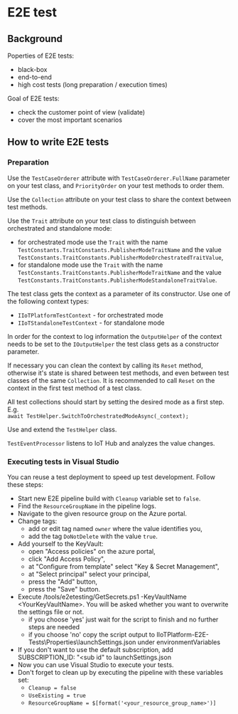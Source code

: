 # E2E test

## Background
Poperties of E2E tests:
* black-box
* end-to-end
* high cost tests (long preparation / execution times)

Goal of E2E tests:
* check the customer point of view (validate)
* cover the most important scenarios

## How to write E2E tests
### Preparation
Use the `TestCaseOrderer` attribute with `TestCaseOrderer.FullName` parameter on
your test class, and `PriorityOrder` on your test methods to order them.

Use the `Collection` attribute on your test class to share the context between 
test methods.

Use the `Trait` attribute on your test class to distinguish between orchestrated and standalone mode:
* for orchestrated mode use the `Trait` with the name `TestConstants.TraitConstants.PublisherModeTraitName` and the value `TestConstants.TraitConstants.PublisherModeOrchestratedTraitValue`,
* for standalone mode use the `Trait` with the name `TestConstants.TraitConstants.PublisherModeTraitName` and the value `TestConstants.TraitConstants.PublisherModeStandaloneTraitValue`.

The test class gets the context as a parameter of its constructor.
Use one of the following context types:
* `IIoTPlatformTestContext` - for orchestrated mode
* `IIoTStandaloneTestContext` - for standalone mode

In order for the context to log information the `OutputHelper` of the context needs to be set to the `IOutputHelper` the test class gets as a constructor parameter.

If necessary you can clean the context by calling its `Reset` method, otherwise it's state is shared between test methods, and even between test classes of the same `Collection`. It is recommended to call `Reset` on the context in the first test method of a test class.

All test collections should start by setting the desired mode as a first step. E.g.<br>
`await TestHelper.SwitchToOrchestratedModeAsync(_context);`

Use and extend the `TestHelper` class.

`TestEventProcessor` listens to IoT Hub and analyzes the value changes.

### Executing tests in Visual Studio

You can reuse a test deployment to speed up test development.
Follow these steps:
* Start new E2E pipeline build with `Cleanup` variable set to `false`.
* Find the `ResourceGroupName` in the pipeline logs.
* Navigate to the given resource group on the Azure portal.
* Change tags:
  * add or edit tag named `owner` where the value identifies you,
  * add the tag `DoNotDelete` with the value `true`.
* Add yourself to the KeyVault:
  * open "Access policies" on the azure portal,
  * click "Add Access Policy",
  * at "Configure from template" select "Key & Secret Management",
  * at "Select principal" select your principal,
  * press the "Add" button,
  * press the "Save" button.
* Execute /tools/e2etesting/GetSecrets.ps1 -KeyVaultName &lt;YourKeyVaultName&gt;. You will be asked whether you want to overwrite the settings file or not.
  * if you choose 'yes' just wait for the script to finish and no further steps are needed
  * if you choose 'no' copy the script output to IIoTPlatform-E2E-Tests\Properties\launchSettings.json under environmentVariables
* If you don't want to use the default subscription, add SUBSCRIPTION_ID: "<sub id" to launchSettings.json
* Now you can use Visual Studio to execute your tests.
* Don't forget to clean up by executing the pipeline with these variables set:
  * `Cleanup = false`
  * `UseExisting = true`
  * `ResourceGroupName = $[format('<your_resource_group_name>')]`
